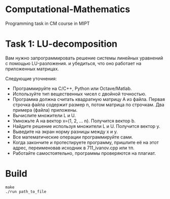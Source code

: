 # Computational-Mathematics
Programming task in CM course in MIPT
# Task 1: LU-decomposition
Вам нужно запрограммировать решение системы линейных
уравнений с помощью LU-разложения.
и убедиться, что оно работает на приложенных матрицах.

Следующие уточнения:
* Программируйте на C/C++, Python или Octave/Matlab.
* Используйте тип вещественных чисел с двойной точностью.
* Программа должна считать квадратную матрицу А из файла.
   Первая строчка файла содержит размер n, потом матрица по строчкам.
   Два примера (файла) приложены.
* Вычислите множители L и U.
* Умножьте A на вектор x=(1, 2, ... n). Получится вектор b.
* Найдите решение используя множители L и U.
  Получится вектор y.
* Выведите на экран норму разницы между x и y.
* Все математические операции программируйте сами.
* Когда закончите и протестируете программу, пришлите её на этот
  адрес, переименовав исходник в 711_ivanov.cpp или тп.
* Работайте самостоятельно, программы проверяются на плагиат.

# Build
```
make
./run path_to_file
```
